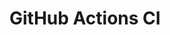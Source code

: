 # GitHub Actions CI


















































































































































































































































































































































































































































































































































































































































































































































































































































































































































































































































































































































































































































































































































































































































































































































































































































































































































































































































































































































































































































































































































































































































































































































































































































































































































































































































































































































































































































































































































































































































































































































































































